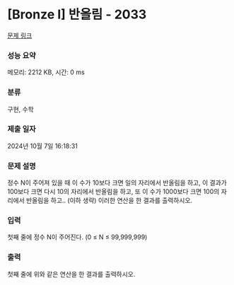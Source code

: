 # [Bronze I] 반올림 - 2033 

[문제 링크](https://www.acmicpc.net/problem/2033) 

### 성능 요약

메모리: 2212 KB, 시간: 0 ms

### 분류

구현, 수학

### 제출 일자

2024년 10월 7일 16:18:31

### 문제 설명

<p>정수 N이 주어져 있을 때 이 수가 10보다 크면 일의 자리에서 반올림을 하고, 이 결과가 100보다 크면 다시 10의 자리에서 반올림을 하고, 또 이 수가 1000보다 크면 100의 자리에서 반올림을 하고.. (이하 생략) 이러한 연산을 한 결과를 출력하시오.</p>

### 입력 

 <p>첫째 줄에 정수 N이 주어진다. (0 ≤ N ≤ 99,999,999)</p>

### 출력 

 <p>첫째 줄에 위와 같은 연산을 한 결과를 출력하시오.</p>

